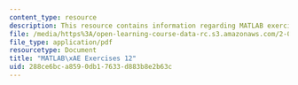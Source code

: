 ```yaml
---
content_type: resource
description: This resource contains information regarding MATLAB exercises 12.
file: /media/https%3A/open-learning-course-data-rc.s3.amazonaws.com/2-086-numerical-computation-for-mechanical-engineers-fall-2012/288ce6bca8590db17633d883b8e2b63c_MIT2_086F12_matlab_ex12.pdf
file_type: application/pdf
resourcetype: Document
title: "MATLAB\xAE Exercises 12"
uid: 288ce6bc-a859-0db1-7633-d883b8e2b63c
---
```

